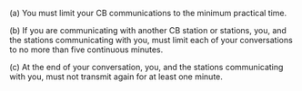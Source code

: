 (a) You must limit your CB communications to the minimum practical time.

(b) If you are communicating with another CB station or stations, you, and the stations communicating with you, must limit each of your conversations to no more than five continuous minutes.

(c) At the end of your conversation, you, and the stations communicating with you, must not transmit again for at least one minute.

